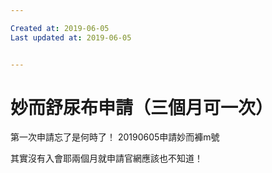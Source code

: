 ```yaml
---

Created at: 2019-06-05
Last updated at: 2019-06-05


---
```


# 妙而舒尿布申請（三個月可一次）


第一次申請忘了是何時了！
20190605申請妙而褲m號

其實沒有入會耶兩個月就申請官網應該也不知道！

